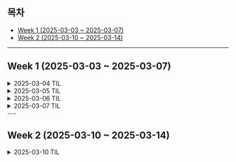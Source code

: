 
## 목차
- [Week 1 (2025-03-03 ~ 2025-03-07)](#week-1-2025-03-03---2025-03-07)
- [Week 2 (2025-03-10 ~ 2025-03-14)](#week-2-2025-03-10---2025-03-14)

---

## Week 1 (2025-03-03 ~ 2025-03-07)

<details>
  <summary>2025-03-04 TIL</summary>

### 오늘의 CS 개념: 보일러 플레이트
- **정의:**  
  어플리케이션을 시작할 때 기본적으로 필요하고, 반복적이며 표준화된 코드나 설정
- **역할:**  
  프로젝트의 초기 설정, 파일 구조, 공통 설정 코드 등을 미리 제공해 개발자가 빠르게 시작할 수 있도록 도움
- **예시:**  
  리액트 앱의 기본 템플릿 코드 등

### Zustand
- **정의:**  
  리액트 애플리케이션의 상태 관리를 위해 만들어진 경량 라이브러리
- **특징:**  
  - 보일러 플레이트 코드가 적어 빠르게 상태관리를 할 수 있음  
  - 최소한의 리렌더링을 유도해 효율적인 상태관리를 지원함
</details>

<details>
  <summary>2025-03-05 TIL</summary>

### 오늘의 CS 개념: 탈중앙화(Decentralization)
- **정의:**  
중앙 기관 없이 여러 참여자가 함께 운영하는 시스템
- **특징:**  
특정 회사, 정부, 중앙은행 등의 중앙 권력이 존재하지 않음
시스템 운영 권한이 여러 사람에게 분배됨

🔍 탈중앙화의 핵심
- 한 사람이 전체 시스템을 통제할 수 없음
- 데이터가 한 곳에 저장되지 않고 여러 곳에 분산됨
- 운영의 투명성과 보안성이 증가

### P2P(Peer-to-Peer)
- **정의:**  
서버 없이 사용자들(Peer)끼리 직접 연결되는 네트워크 방식
- **특징:**  
  - 한쪽(서버)이 아닌, 모든 노드(사용자)가 동등한 역할을 함
  - 파일 공유, 메시지 교환, 거래 등을 직접 수행
  - p2p는 탈중앙화 네트워크를 만드는 한가지 방법
  
</details>


<details>
  <summary>2025-03-06 TIL</summary>

### 오늘의 CS 개념: Flutter
- **특징:**  
  - 구글 개발: 구글에서 만든 오픈소스 UI 프레임워크
  - 크로스 플랫폼: 하나의 코드베이스로 iOS, Android, 웹, 데스크탑 애플리케이션 개발이 가능
  - 위젯 기반: 모든 것이 위젯으로 구성되어 커스텀 UI 제작이 비교적 쉬움 
  - 핫 리로드: 코드 변경 시 앱을 재시작하지 않고도 즉시 반영되어 개발 생산성이 높음
  - 네이티브 성능: 네이티브 코드와 유사한 퍼포먼스를 제공

### Dart
- **특징:**   
  - Flutter의 주 언어: Flutter 어플 개발에 주로 사용됨
  - 객체 지향: 클래스 기반의 객체 지향 프로그래밍 지원
  - 유연한 타입 시스템: 정적 타입과 동적 타입을 모두 지원하여 상황에 맞게 선택 가능
  - JIT/AOT 컴파일: 개발 시 빠른 반영을 위한 JIT와, 배포 시 최적화를 위한 AOT 컴파일을 지원
    - JIT(Just-In-Time) 컴파일: 프로그램이 실행되는 동안 필요할 때마다 코드를 컴파일함
    - AOT (Ahead-Of-Time) 컴파일: 애플리케이션을 배포하기 전에 미리 코드를 컴파일하여 기계어로 변환
  - null safety: 최신 버전부터 null 안전성을 제공하여 안정적인 코드 작성을 할 수 있도록 함


</details>

<details>
  <summary>2025-03-07 TIL</summary>

### 오늘의 CS 개념: Flutter 와 React Native 의 차이
#### Flutter은 운영체제와 소통하지 않는다!
- flutter은 c/c++로 작성된 고성능능 엔진을 실행시켜 ui를 렌더링한다
- 플랫폼에 내장된 네이티브 UI 컴포넌트를 호출하는게 아니란 뜻임
- 장점은 모든 플랫폼에서 일관된 UI를 구성하고
- 운영체제의 기본 UI 요소와 상관없이 비교적 자유로운 커스터마이징이 가능하다다

#### 운영체제의 기본 UI 컴포넌트를 쓰고싶다? 그럼 react native가 답이다!
- 네이티브 컴포넌트를 사용해서 각 플랫폼의 고유한 UI 스타일과 기능을 활용할 수 있다
- javaScript로 운영체제와 소통하기 때문에 복잡한 UI나 애니메이션에서 성능이슈가 발생할 수 있다.

</details>
---

## Week 2 (2025-03-10 ~ 2025-03-14)

<details>
  <summary>2025-03-10 TIL</summary>

### 오늘의 CS 개념: Dart (노마드코더 강의)
- Dart는 구글이 개발한 프로그래밍 언어
- 주로 클라이언트 어플리케이션(모바일, 웹, 데스크탑) 개발에 최적화

### 특징
- Flutter 프레임워크와의 결합으로 빠르고 효율적인 UI 개발이 가능
- 특히 flutter과 dart 둘다 구글에서 만든 것이기 때문에 flutter을 위해 dart 언어를 수정하는게 가능하다는 것이 강력한 장점임
- 초기 실행속도(AOT)와 실행 중 최적화(JIT) 컴파일을 둘다 지원
- 즉, 개발 중에는 JIT으로 빠르게 코드를 실행하고 디버깅이 가능
- 배포시에는 AOT로 미리 컴파일해 빠른 실행 및 성능 최적화가 가능
- Null Safety를 지원해 안전한 코딩이 가능


</details>

